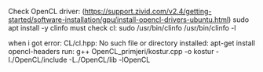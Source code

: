Check OpenCL driver: (https://support.zivid.com/v2.4/getting-started/software-installation/gpu/install-opencl-drivers-ubuntu.html)
    sudo apt install -y clinfo
must check cl:
    sudo /usr/bin/clinfo
    /usr/bin/clinfo -l

when i got error:
    CL/cl.hpp: No such file or directory
installed:
    apt-get install opencl-headers
run:
    g++ OpenCL_primjeri/kostur.cpp -o kostur -I./OpenCL/include -L./OpenCL/lib -lOpenCL

